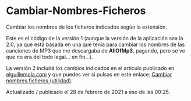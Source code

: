 # Cambiar-Nombres-Ficheros
 Cambiar los nombres de los ficheros indicados según la extensión.
 
 Este es el código de la versión 1 (aunque la versión de la aplicación sea la 2.0, ya que está basada en una que tenía para cambiar los nombres de las canciones de MP3 que me descargaba de **AllOfMp3**, pagando, pero se ve que no era del todo legal... en fin...).
 
 La versión 2 incluirá los cambios indicados en el artículo publicado en [elguillemola.com]() y que puedes ver si pulsas en este enlace: [Cambiar nombres ficheros (utilidad)](https://www.elguillemola.com/2021/02/cambiar-nombres-ficheros-utilidad/).
 
 Actualizado / publicado el 28 de febrero de 2021 a eso de las 00:25.  
 
 

